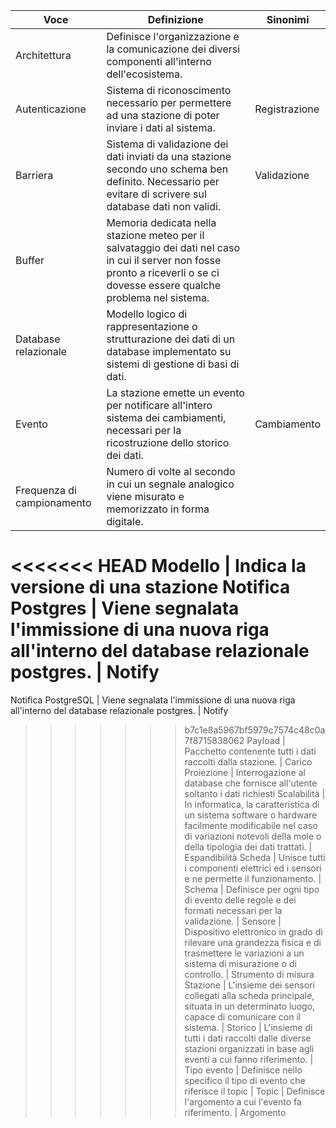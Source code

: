 Voce | Definizione | Sinonimi
-|-|-
Architettura | Definisce l'organizzazione e la comunicazione dei diversi componenti all'interno dell'ecosistema. |
Autenticazione | Sistema di riconoscimento necessario per permettere ad una stazione di poter inviare i dati al sistema. | Registrazione
Barriera | Sistema di validazione dei dati inviati da una stazione secondo uno schema ben definito. Necessario per evitare di scrivere sul database dati non validi. | Validazione
Buffer | Memoria dedicata nella stazione meteo per il salvataggio dei dati nel caso in cui il server non fosse pronto a riceverli o se ci dovesse essere qualche problema nel sistema. | 
Database relazionale |  Modello logico di rappresentazione o strutturazione dei dati di un database implementato su sistemi di gestione di basi di dati. |
Evento | La stazione emette un evento per notificare all'intero sistema dei cambiamenti, necessari per la ricostruzione dello storico dei dati. | Cambiamento
Frequenza di campionamento | Numero di volte al secondo in cui un segnale analogico viene misurato e memorizzato in forma digitale. |
<<<<<<< HEAD
Modello | Indica la versione di una stazione
Notifica Postgres | Viene segnalata l'immissione di una nuova riga all'interno del database relazionale postgres. | Notify
=======
Notifica PostgreSQL | Viene segnalata l'immissione di una nuova riga all'interno del database relazionale postgres. | Notify
>>>>>>> b7c1e8a5967bf5979c7574c48c0a7f8715838062
Payload | Pacchetto contenente tutti i dati raccolti dalla stazione. | Carico 
Proiezione | Interrogazione al database che fornisce all'utente soltanto i dati richiesti
Scalabilità | In informatica, la caratteristica di un sistema software o hardware facilmente modificabile nel caso di variazioni notevoli della mole o della tipologia dei dati trattati. | Espandibilità
Scheda | Unisce tutti i componenti elettrici ed i sensori e ne permette il funzionamento. | 
Schema | Definisce per ogni tipo di evento delle regole e dei formati necessari per la validazione. | 
Sensore | Dispositivo elettronico in grado di rilevare una grandezza fisica e di trasmettere le variazioni a un sistema di misurazione o di controllo. | Strumento di misura
Stazione | L'insieme dei sensori collegati alla scheda principale, situata in un determinato luogo, capace di comunicare con il sistema. | 
Storico | L'insieme di tutti i dati raccolti dalle diverse stazioni organizzati in base agli eventi a cui fanno riferimento. | 
Tipo evento | Definisce nello specifico il tipo di evento che riferisce il topic |
Topic | Definisce l'argomento a cui l'evento fa riferimento. | Argomento
